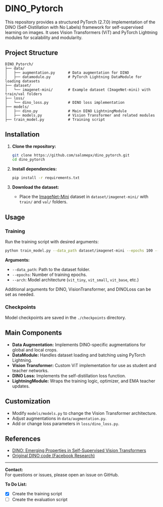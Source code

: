 # DINO_Pytorch

This repository provides a structured PyTorch (2.7.0) implementation of the DINO (Self-Distillation with No Labels) framework for self-supervised learning on images. It uses Vision Transformers (ViT) and PyTorch Lightning modules for scalability and modularity. 

## Project Structure

```
DINO_Pytorch/
├── data/
│   ├── augmentation.py      # Data augmentation for DINO
│   ├── datamodule.py        # PyTorch Lightning DataModule for loading datasets
├── dataset/
│   └── imagenet-mini/       # Example dataset (ImageNet-mini) with train/val folders
├── loss/
│   └── dino_loss.py         # DINO loss implementation
├── models/
│   ├── dino.py              # Main DINO LightningModule
│   ├── models.py            # Vision Transformer and related modules
├── train_model.py           # Training script
```

## Installation

1. **Clone the repository:**
   ```bash
   git clone https://github.com/salomepx/dino_pytorch.git
   cd dino_pytorch
   ```

2. **Install dependencies:**
   ```bash
   pip install -r requirements.txt
   ```

3. **Download the dataset:**
   - Place the [ImageNet-Mini](https://www.kaggle.com/datasets/ifigotin/imagenetmini-1000) dataset in `dataset/imagenet-mini/` with `train/` and `val/` folders.

## Usage

### Training

Run the training script with desired arguments:

```bash
python train_model.py --data_path dataset/imagenet-mini --epochs 100 --arch vit_tiny
```

**Arguments:**
- `--data_path`: Path to the dataset folder.
- `--epochs`: Number of training epochs.
- `--arch`: Model architecture (`vit_tiny`, `vit_small`, `vit_base`, etc.)

Additional arguments for DINO, VisionTransformer, and DINOLoss can be set as needed.

### Checkpoints

Model checkpoints are saved in the `./checkpoints` directory.

## Main Components

- **Data Augmentation:** Implements DINO-specific augmentations for global and local crops.
- **DataModule:** Handles dataset loading and batching using PyTorch Lightning.
- **Vision Transformer:** Custom ViT implementation for use as student and teacher networks.
- **DINO Loss:** Implements the self-distillation loss function.
- **LightningModule:** Wraps the training logic, optimizer, and EMA teacher updates.

## Customization

- Modify `models/models.py` to change the Vision Transformer architecture.
- Adjust augmentations in `data/augmentation.py`.
- Add or change loss parameters in `loss/dino_loss.py`.

## References

- [DINO: Emerging Properties in Self-Supervised Vision Transformers](https://arxiv.org/abs/2104.14294)
- [Original DINO code (Facebook Research)](https://github.com/facebookresearch/dino)

---

**Contact:**  
For questions or issues, please open an issue on GitHub.

**To Do List:**  
- [x] Create the training script
- [ ] Create the evaluation script

